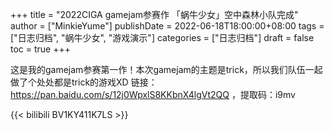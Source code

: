 +++
title = "2022CIGA gamejam参赛作 「蜗牛少女」空中森林小队完成"
author = ["MinkieYume"]
publishDate = 2022-06-18T18:00:00+08:00
tags = ["日志归档", "蜗牛少女", "游戏演示"]
categories = ["日志归档"]
draft = false
toc = true
+++

这是我的gamejam参赛第一作！本次gamejam的主题是trick，所以我们队伍一起做了个处处都是trick的游戏XD
链接：<https://pan.baidu.com/s/12j0WpxlS8KKbnX4lgVt2QQ> ，提取码：i9mv

{{< bilibili BV1KY411K7LS >}}

